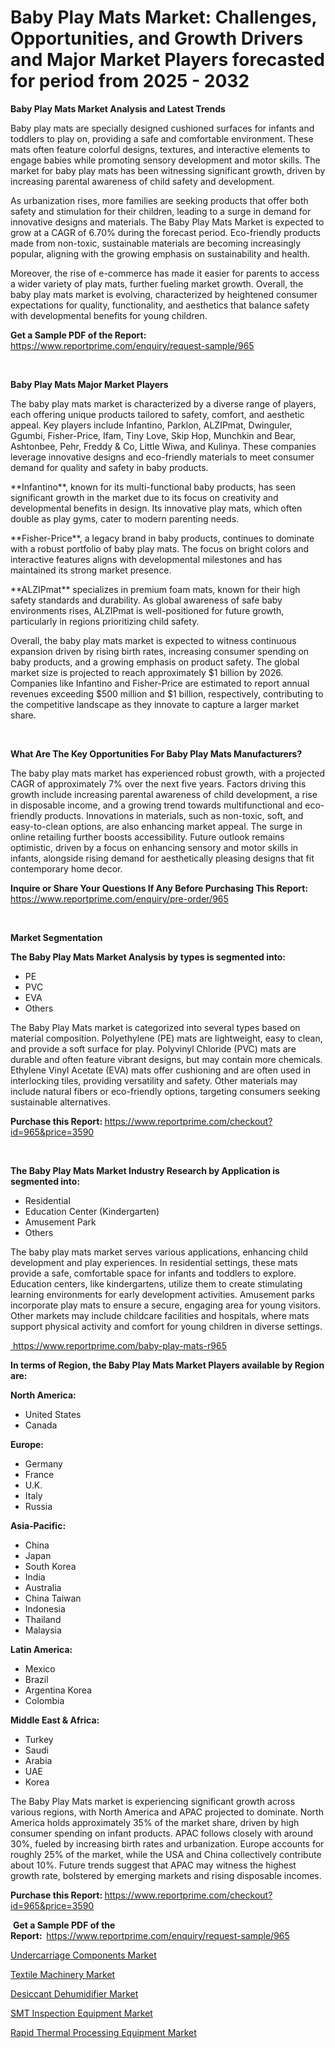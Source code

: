 <p><h1>Baby Play Mats Market: Challenges, Opportunities, and Growth Drivers and Major Market Players forecasted for period from 2025 - 2032</h1></p><p><strong>Baby Play Mats Market Analysis and Latest Trends</strong></p>
<p><p>Baby play mats are specially designed cushioned surfaces for infants and toddlers to play on, providing a safe and comfortable environment. These mats often feature colorful designs, textures, and interactive elements to engage babies while promoting sensory development and motor skills. The market for baby play mats has been witnessing significant growth, driven by increasing parental awareness of child safety and development. </p><p>As urbanization rises, more families are seeking products that offer both safety and stimulation for their children, leading to a surge in demand for innovative designs and materials. The Baby Play Mats Market is expected to grow at a CAGR of 6.70% during the forecast period. Eco-friendly products made from non-toxic, sustainable materials are becoming increasingly popular, aligning with the growing emphasis on sustainability and health. </p><p>Moreover, the rise of e-commerce has made it easier for parents to access a wider variety of play mats, further fueling market growth. Overall, the baby play mats market is evolving, characterized by heightened consumer expectations for quality, functionality, and aesthetics that balance safety with developmental benefits for young children.</p></p>
<p><strong>Get a Sample PDF of the Report:&nbsp;</strong> <a href="https://www.reportprime.com/enquiry/request-sample/965?utm_campaign=3346&utm_medium=2&utm_source=Github&utm_content=ia&utm_term=18032025&utm_id=baby-play-mats">https://www.reportprime.com/enquiry/request-sample/965</a></p>
<p>&nbsp;</p>
<p><strong>Baby Play Mats Major Market Players</strong></p>
<p><p>The baby play mats market is characterized by a diverse range of players, each offering unique products tailored to safety, comfort, and aesthetic appeal. Key players include Infantino, Parklon, ALZIPmat, Dwinguler, Ggumbi, Fisher-Price, Ifam, Tiny Love, Skip Hop, Munchkin and Bear, Ashtonbee, Pehr, Freddy & Co, Little Wiwa, and Kulinya. These companies leverage innovative designs and eco-friendly materials to meet consumer demand for quality and safety in baby products.</p><p>**Infantino**, known for its multi-functional baby products, has seen significant growth in the market due to its focus on creativity and developmental benefits in design. Its innovative play mats, which often double as play gyms, cater to modern parenting needs.</p><p>**Fisher-Price**, a legacy brand in baby products, continues to dominate with a robust portfolio of baby play mats. The focus on bright colors and interactive features aligns with developmental milestones and has maintained its strong market presence.</p><p>**ALZIPmat** specializes in premium foam mats, known for their high safety standards and durability. As global awareness of safe baby environments rises, ALZIPmat is well-positioned for future growth, particularly in regions prioritizing child safety.</p><p>Overall, the baby play mats market is expected to witness continuous expansion driven by rising birth rates, increasing consumer spending on baby products, and a growing emphasis on product safety. The global market size is projected to reach approximately $1 billion by 2026. Companies like Infantino and Fisher-Price are estimated to report annual revenues exceeding $500 million and $1 billion, respectively, contributing to the competitive landscape as they innovate to capture a larger market share.</p></p>
<p>&nbsp;</p>
<p><strong>What Are The Key Opportunities For Baby Play Mats Manufacturers?</strong></p>
<p><p>The baby play mats market has experienced robust growth, with a projected CAGR of approximately 7% over the next five years. Factors driving this growth include increasing parental awareness of child development, a rise in disposable income, and a growing trend towards multifunctional and eco-friendly products. Innovations in materials, such as non-toxic, soft, and easy-to-clean options, are also enhancing market appeal. The surge in online retailing further boosts accessibility. Future outlook remains optimistic, driven by a focus on enhancing sensory and motor skills in infants, alongside rising demand for aesthetically pleasing designs that fit contemporary home decor.</p></p>
<p><strong>Inquire or Share Your Questions If Any Before Purchasing This Report:</strong> <a href="https://www.reportprime.com/enquiry/pre-order/965?utm_campaign=3346&utm_medium=2&utm_source=Github&utm_content=ia&utm_term=18032025&utm_id=baby-play-mats">https://www.reportprime.com/enquiry/pre-order/965</a></p>
<p>&nbsp;</p>
<p><strong>Market Segmentation</strong></p>
<p><strong>The Baby Play Mats Market Analysis by types is segmented into:</strong></p>
<p><ul><li>PE</li><li>PVC</li><li>EVA</li><li>Others</li></ul></p>
<p><p>The Baby Play Mats market is categorized into several types based on material composition. Polyethylene (PE) mats are lightweight, easy to clean, and provide a soft surface for play. Polyvinyl Chloride (PVC) mats are durable and often feature vibrant designs, but may contain more chemicals. Ethylene Vinyl Acetate (EVA) mats offer cushioning and are often used in interlocking tiles, providing versatility and safety. Other materials may include natural fibers or eco-friendly options, targeting consumers seeking sustainable alternatives.</p></p>
<p><strong>Purchase this Report:&nbsp;</strong><a href="https://www.reportprime.com/checkout?id=965&price=3590&utm_campaign=3346&utm_medium=2&utm_source=Github&utm_content=ia&utm_term=18032025&utm_id=baby-play-mats">https://www.reportprime.com/checkout?id=965&price=3590</a></p>
<p>&nbsp;</p>
<p><strong>The Baby Play Mats Market Industry Research by Application is segmented into:</strong></p>
<p><ul><li>Residential</li><li>Education Center (Kindergarten)</li><li>Amusement Park</li><li>Others</li></ul></p>
<p><p>The baby play mats market serves various applications, enhancing child development and play experiences. In residential settings, these mats provide a safe, comfortable space for infants and toddlers to explore. Education centers, like kindergartens, utilize them to create stimulating learning environments for early development activities. Amusement parks incorporate play mats to ensure a secure, engaging area for young visitors. Other markets may include childcare facilities and hospitals, where mats support physical activity and comfort for young children in diverse settings.</p></p>
<p><a href="https://www.reportprime.com/baby-play-mats-r965?utm_campaign=3346&utm_medium=2&utm_source=Github&utm_content=ia&utm_term=18032025&utm_id=baby-play-mats">&nbsp;https://www.reportprime.com/baby-play-mats-r965</a></p>
<p><strong>In terms of Region, the Baby Play Mats Market Players available by Region are:</strong></p>
<p>
    <p> <strong> North America: </strong>
        <ul>
            <li>United States</li>
            <li>Canada</li>
        </ul>
        </p> 
    <p> <strong> Europe: </strong>
        <ul>
            <li>Germany</li>
            <li>France</li>
            <li>U.K.</li>
            <li>Italy</li>
            <li>Russia</li>
        </ul>
        </p> 
    <p> <strong> Asia-Pacific: </strong>
        <ul>
            <li>China</li>
            <li>Japan</li>
            <li>South Korea</li>
            <li>India</li>
            <li>Australia</li>
            <li>China Taiwan</li>
            <li>Indonesia</li>
            <li>Thailand</li>
            <li>Malaysia</li>
        </ul>
        </p> 
    <p> <strong> Latin America: </strong>
        <ul>
            <li>Mexico</li>
            <li>Brazil</li>
            <li>Argentina Korea</li>
            <li>Colombia</li>
        </ul>
        </p> 
    <p> <strong> Middle East & Africa: </strong>
        <ul>
            <li>Turkey</li>
            <li>Saudi</li>
            <li>Arabia</li>
            <li>UAE</li>
            <li>Korea</li>
        </ul>
    </p>
    </p>
<p><p>The Baby Play Mats market is experiencing significant growth across various regions, with North America and APAC projected to dominate. North America holds approximately 35% of the market share, driven by high consumer spending on infant products. APAC follows closely with around 30%, fueled by increasing birth rates and urbanization. Europe accounts for roughly 25% of the market, while the USA and China collectively contribute about 10%. Future trends suggest that APAC may witness the highest growth rate, bolstered by emerging markets and rising disposable incomes.</p></p>
<p><strong>Purchase this Report: </strong><a href="https://www.reportprime.com/checkout?id=965&price=3590&utm_campaign=3346&utm_medium=2&utm_source=Github&utm_content=ia&utm_term=18032025&utm_id=baby-play-mats">https://www.reportprime.com/checkout?id=965&price=3590</a></p>
<p>&nbsp;<strong>Get a Sample PDF of the Report:&nbsp;&nbsp;</strong><a href="https://www.reportprime.com/enquiry/request-sample/965?utm_campaign=3346&utm_medium=2&utm_source=Github&utm_content=ia&utm_term=18032025&utm_id=baby-play-mats">https://www.reportprime.com/enquiry/request-sample/965</a></p>
<p><strong></strong></p>
<p><p><a href="https://www.linkedin.com/pulse/exploring-undercarriage-components-market-projected-growth-pp0sf?utm_campaign=3346&utm_medium=2&utm_source=Github&utm_content=ia&utm_term=18032025&utm_id=baby-play-mats">Undercarriage Components Market</a></p><p><a href="https://www.linkedin.com/pulse/analyzing-textile-machinery-market-trends-size-share-1wvmc?utm_campaign=3346&utm_medium=2&utm_source=Github&utm_content=ia&utm_term=18032025&utm_id=baby-play-mats">Textile Machinery Market</a></p><p><a href="https://www.linkedin.com/pulse/forecasting-trends-desiccant-dehumidifier-market-sales-revenue-csb2c?utm_campaign=3346&utm_medium=2&utm_source=Github&utm_content=ia&utm_term=18032025&utm_id=baby-play-mats">Desiccant Dehumidifier Market</a></p><p><a href="https://www.linkedin.com/pulse/year-on-year-growth-smt-inspection-equipment-market-116-d962c?utm_campaign=3346&utm_medium=2&utm_source=Github&utm_content=ia&utm_term=18032025&utm_id=baby-play-mats">SMT Inspection Equipment Market</a></p><p><a href="https://www.linkedin.com/pulse/rapid-thermal-processing-equipment-market-size-overview-growth-ymnvf?utm_campaign=3346&utm_medium=2&utm_source=Github&utm_content=ia&utm_term=18032025&utm_id=baby-play-mats">Rapid Thermal Processing Equipment Market</a></p></p>